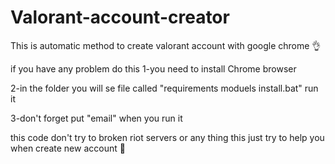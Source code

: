 # Valorant-account-creator
This is automatic method to create valorant account with google chrome 👌

if you have any problem do this 
1-you need to install Chrome browser 

2-in the folder you will se file called "requirements moduels install.bat" run it

3-don't forget put "email" when you run it



this code don't try to broken riot servers or any thing this just try to help you when create new account 🙌
